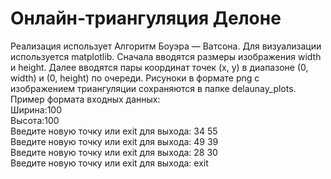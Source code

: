 # Онлайн-триангуляция Делоне
Реализация использует Алгоритм Боуэра — Ватсона. Для визуализации используется matplotlib. Сначала вводятся размеры изображения width и height. Далее вводятся пары координат точек (x, y) в диапазоне (0, width) и (0, height) по очереди. Рисуноки в формате png с изображением триангуляции сохраняются в папке delaunay_plots. Пример формата входных данных:
<br>
Ширина:100
<br>
Высота:100
<br>
Введите новую точку или exit для выхода: 34 55
<br>
Введите новую точку или exit для выхода: 49 39
<br>
Введите новую точку или exit для выхода: 28 30
<br>
Введите новую точку или exit для выхода: exit
